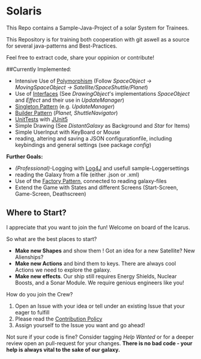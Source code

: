 # Solaris
This Repo contains a Sample-Java-Project of a solar System for Trainees. 

This Repository is for training both cooperation with git aswell as a source for several java-patterns and Best-Practices. 

Feel free to extract code, share your oppinion or contribute!


##Currently Implemented:
* Intensive Use of  [Polymorphism](https://en.wikipedia.org/wiki/Polymorphism_(computer_science)) (Follow *SpaceObject -> MovingSpaceObject -> Satellite/SpaceShuttle/Planet*)
* Use of [Interfaces](https://en.wikipedia.org/wiki/Protocol_(object-oriented_programming)) (See *DrawingObject*'s implementations *SpaceObject* and *Effect* and their use in *UpdateManager*)
* [Singleton Pattern](https://en.wikipedia.org/wiki/Singleton_pattern) (e.g. *UpdateManager*)
* [Builder Pattern](https://en.wikipedia.org/wiki/Builder_pattern) (*Planet, ShuttleNavigator*)
* [UnitTests](https://en.wikipedia.org/wiki/Unit_testing) with [JUnit5](https://junit.org/junit5/)
* Simple Drawing (See *DistantGalaxy* as Background and *Star* for Items)
* Simple UserInput with KeyBoard or Mouse
* reading, altering and saving a JSON configurationfile, including keybindings and general settings (see package *config*) 

**Further Goals:**
* *(Professional)*-Logging with [Log4J](https://logging.apache.org/log4j/2.x/) and usefull sample-Loggersettings
* reading the Galaxy from a file (either .json or .xml)
* Use of the [Factory Pattern](https://en.wikipedia.org/wiki/Factory_method_pattern), connected to reading galaxy-files
* Extend the Game with States and different Screens (Start-Screen, Game-Screen, Deathscreen)

## Where to Start?
I appreciate that you want to join the fun! Welcome on board of the Icarus. 

So what are the best places to start? 

* **Make new Shapes** and show them ! Got an idea for a new Satellite? New Alienships?
* **Make new Actions** and bind them to keys. There are always cool Actions we need to explore the galaxy. 
* **Make new effects**. Our ship still requires Energy Shields, Nuclear Boosts, and a Sonar Module. We require genious engineers like you!

How do you join the Crew? 

1. Open an Issue with your idea or tell under an existing Issue that your eager to fulfill
2. Please read the [Contribution Policy](https://github.com/Twonki/Solaris/blob/master/CONTRIBUTING.md)
3. Assign yourself to the Issue you want and go ahead!

Not sure if your code is fine? Consider tagging *Help Wanted* or for a deeper review open an pull-request for your changes. 
**There is no bad code - your help is always vital to the sake of our galaxy.**
